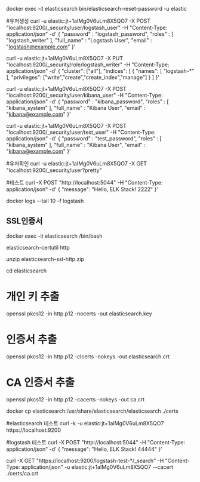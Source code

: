 docker exec -it elasticsearch bin/elasticsearch-reset-password -u elastic

#유저생성
curl -u elastic:jt+1aIMg0V6uLm8X5QO7 -X POST "localhost:9200/\_security/user/logstash_user" -H "Content-Type: application/json" -d'
{
"password" : "logstash_password",
"roles" : [ "logstash_writer" ],
"full_name" : "Logstash User",
"email" : "logstash@example.com"
}'

curl -u elastic:jt+1aIMg0V6uLm8X5QO7 -X PUT "localhost:9200/\_security/role/logstash_writer" -H "Content-Type: application/json" -d'
{
"cluster": ["all"],
"indices": [
{
"names": [ "logstash-*" ],
"privileges": ["write","create","create_index","manage"]
}
]
}'

curl -u elastic:jt+1aIMg0V6uLm8X5QO7 -X POST "localhost:9200/\_security/user/kibana_user" -H "Content-Type: application/json" -d'
{
"password" : "kibana_password",
"roles" : [ "kibana_system" ],
"full_name" : "Kibana User",
"email" : "kibana@example.com"
}'

curl -u elastic:jt+1aIMg0V6uLm8X5QO7 -X POST "localhost:9200/\_security/user/test_user" -H "Content-Type: application/json" -d'
{
"password" : "test_password",
"roles" : [ "kibana_system" ],
"full_name" : "Kibana User",
"email" : "kibana@example.com"
}'

#유저확인
curl -u elastic:jt+1aIMg0V6uLm8X5QO7 -X GET "localhost:9200/\_security/user?pretty"

#테스트
curl -X POST "http://localhost:5044" -H "Content-Type: application/json" -d'
{
"message": "Hello, ELK Stack! 2222"
}'

docker logs --tail 10 -f logstash

## SSL인증서

docker exec -it elasticsearch /bin/bash

elasticsearch-certutil http

unzip elasticsearch-ssl-http.zip

cd elasticsearch

# 개인 키 추출

openssl pkcs12 -in http.p12 -nocerts -out elasticsearch.key

# 인증서 추출

openssl pkcs12 -in http.p12 -clcerts -nokeys -out elasticsearch.crt

# CA 인증서 추출

openssl pkcs12 -in http.p12 -cacerts -nokeys -out ca.crt

docker cp elasticsearch:/usr/share/elasticsearch/elasticsearch ./certs

#elasticsearch 테스트
curl -k -u elastic:jt+1aIMg0V6uLm8X5QO7 https://localhost:9200

#logstash 테스트
curl -X POST "http://localhost:5044" -H "Content-Type: application/json" -d'
{
"message": "Hello, ELK Stack! 44444"
}'

curl -X GET "https://localhost:9200/logstash-test-\*/\_search" -H "Content-Type: application/json" -u elastic:jt+1aIMg0V6uLm8X5QO7 --cacert ./certs/ca.crt
